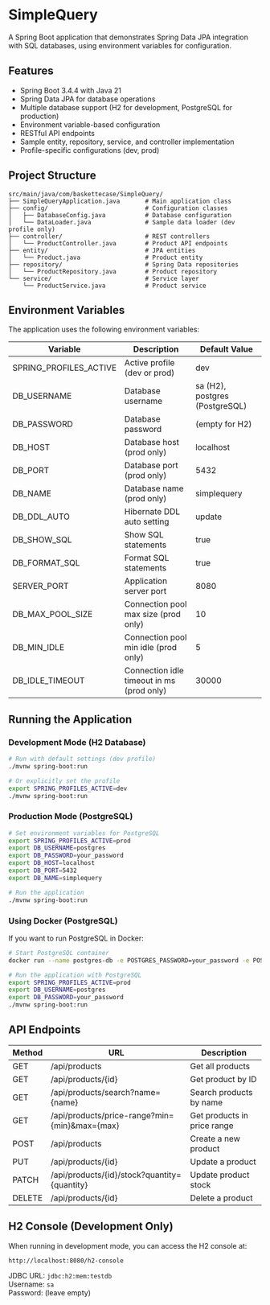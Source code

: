 # SimpleQuery

A Spring Boot application that demonstrates Spring Data JPA integration with SQL databases, using environment variables for configuration.

## Features

- Spring Boot 3.4.4 with Java 21
- Spring Data JPA for database operations
- Multiple database support (H2 for development, PostgreSQL for production)
- Environment variable-based configuration
- RESTful API endpoints
- Sample entity, repository, service, and controller implementation
- Profile-specific configurations (dev, prod)

## Project Structure

```
src/main/java/com/baskettecase/SimpleQuery/
├── SimpleQueryApplication.java       # Main application class
├── config/                           # Configuration classes
│   ├── DatabaseConfig.java           # Database configuration
│   └── DataLoader.java               # Sample data loader (dev profile only)
├── controller/                       # REST controllers
│   └── ProductController.java        # Product API endpoints
├── entity/                           # JPA entities
│   └── Product.java                  # Product entity
├── repository/                       # Spring Data repositories
│   └── ProductRepository.java        # Product repository
└── service/                          # Service layer
    └── ProductService.java           # Product service
```

## Environment Variables

The application uses the following environment variables:

| Variable | Description | Default Value |
|----------|-------------|---------------|
| SPRING_PROFILES_ACTIVE | Active profile (dev or prod) | dev |
| DB_USERNAME | Database username | sa (H2), postgres (PostgreSQL) |
| DB_PASSWORD | Database password | (empty for H2) |
| DB_HOST | Database host (prod only) | localhost |
| DB_PORT | Database port (prod only) | 5432 |
| DB_NAME | Database name (prod only) | simplequery |
| DB_DDL_AUTO | Hibernate DDL auto setting | update |
| DB_SHOW_SQL | Show SQL statements | true |
| DB_FORMAT_SQL | Format SQL statements | true |
| SERVER_PORT | Application server port | 8080 |
| DB_MAX_POOL_SIZE | Connection pool max size (prod only) | 10 |
| DB_MIN_IDLE | Connection pool min idle (prod only) | 5 |
| DB_IDLE_TIMEOUT | Connection idle timeout in ms (prod only) | 30000 |

## Running the Application

### Development Mode (H2 Database)

```bash
# Run with default settings (dev profile)
./mvnw spring-boot:run

# Or explicitly set the profile
export SPRING_PROFILES_ACTIVE=dev
./mvnw spring-boot:run
```

### Production Mode (PostgreSQL)

```bash
# Set environment variables for PostgreSQL
export SPRING_PROFILES_ACTIVE=prod
export DB_USERNAME=postgres
export DB_PASSWORD=your_password
export DB_HOST=localhost
export DB_PORT=5432
export DB_NAME=simplequery

# Run the application
./mvnw spring-boot:run
```

### Using Docker (PostgreSQL)

If you want to run PostgreSQL in Docker:

```bash
# Start PostgreSQL container
docker run --name postgres-db -e POSTGRES_PASSWORD=your_password -e POSTGRES_DB=simplequery -p 5432:5432 -d postgres

# Run the application with PostgreSQL
export SPRING_PROFILES_ACTIVE=prod
export DB_USERNAME=postgres
export DB_PASSWORD=your_password
./mvnw spring-boot:run
```

## API Endpoints

| Method | URL | Description |
|--------|-----|-------------|
| GET | /api/products | Get all products |
| GET | /api/products/{id} | Get product by ID |
| GET | /api/products/search?name={name} | Search products by name |
| GET | /api/products/price-range?min={min}&max={max} | Get products in price range |
| POST | /api/products | Create a new product |
| PUT | /api/products/{id} | Update a product |
| PATCH | /api/products/{id}/stock?quantity={quantity} | Update product stock |
| DELETE | /api/products/{id} | Delete a product |

## H2 Console (Development Only)

When running in development mode, you can access the H2 console at:

```
http://localhost:8080/h2-console
```

JDBC URL: `jdbc:h2:mem:testdb`  
Username: `sa`  
Password: (leave empty)
